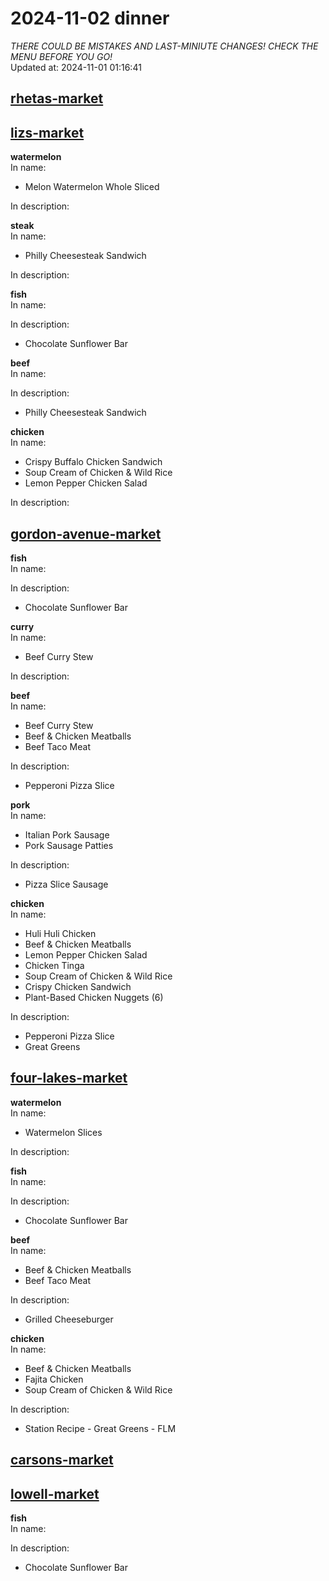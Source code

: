 # 2024-11-02 dinner  
*THERE COULD BE MISTAKES AND LAST-MINIUTE CHANGES! CHECK THE MENU BEFORE YOU GO!*  
Updated at: 2024-11-01 01:16:41  
## [rhetas-market](https://wisc-housingdining.nutrislice.com/menu/rhetas-market/dinner/2024-11-02)  
## [lizs-market](https://wisc-housingdining.nutrislice.com/menu/lizs-market/dinner/2024-11-02)  
**watermelon**  
In name:   
 - Melon Watermelon Whole Sliced  
  
In description:   
  
**steak**  
In name:   
 - Philly Cheesesteak Sandwich  
  
In description:   
  
**fish**  
In name:   
  
In description:   
 - Chocolate Sunflower Bar  
  
**beef**  
In name:   
  
In description:   
 - Philly Cheesesteak Sandwich  
  
**chicken**  
In name:   
 - Crispy Buffalo Chicken Sandwich  
 - Soup Cream of Chicken & Wild Rice  
 - Lemon Pepper Chicken Salad  
  
In description:   
  
## [gordon-avenue-market](https://wisc-housingdining.nutrislice.com/menu/gordon-avenue-market/dinner/2024-11-02)  
**fish**  
In name:   
  
In description:   
 - Chocolate Sunflower Bar  
  
**curry**  
In name:   
 - Beef Curry Stew  
  
In description:   
  
**beef**  
In name:   
 - Beef Curry Stew  
 - Beef & Chicken Meatballs  
 - Beef Taco Meat  
  
In description:   
 - Pepperoni Pizza Slice  
  
**pork**  
In name:   
 - Italian Pork Sausage  
 - Pork Sausage Patties  
  
In description:   
 - Pizza Slice Sausage  
  
**chicken**  
In name:   
 - Huli Huli Chicken  
 - Beef & Chicken Meatballs  
 - Lemon Pepper Chicken Salad  
 - Chicken Tinga  
 - Soup Cream of Chicken & Wild Rice  
 - Crispy Chicken Sandwich  
 - Plant-Based Chicken Nuggets (6)  
  
In description:   
 - Pepperoni Pizza Slice  
 - Great Greens  
  
## [four-lakes-market](https://wisc-housingdining.nutrislice.com/menu/four-lakes-market/dinner/2024-11-02)  
**watermelon**  
In name:   
 - Watermelon Slices  
  
In description:   
  
**fish**  
In name:   
  
In description:   
 - Chocolate Sunflower Bar  
  
**beef**  
In name:   
 - Beef & Chicken Meatballs  
 - Beef Taco Meat  
  
In description:   
 - Grilled Cheeseburger  
  
**chicken**  
In name:   
 - Beef & Chicken Meatballs  
 - Fajita Chicken  
 - Soup Cream of Chicken & Wild Rice  
  
In description:   
 - Station Recipe - Great Greens - FLM  
  
## [carsons-market](https://wisc-housingdining.nutrislice.com/menu/carsons-market/dinner/2024-11-02)  
## [lowell-market](https://wisc-housingdining.nutrislice.com/menu/lowell-market/dinner/2024-11-02)  
**fish**  
In name:   
  
In description:   
 - Chocolate Sunflower Bar  
  
  
